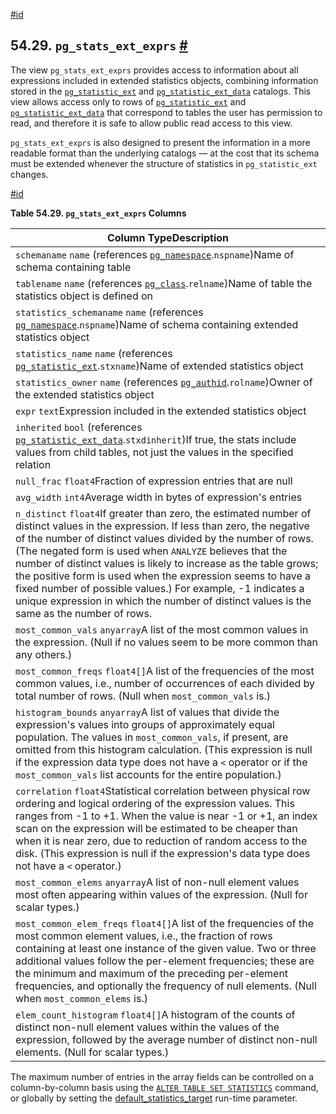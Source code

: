 [#id](#VIEW-PG-STATS-EXT-EXPRS)

## 54.29. `pg_stats_ext_exprs` [#](#VIEW-PG-STATS-EXT-EXPRS)



The view `pg_stats_ext_exprs` provides access to information about all expressions included in extended statistics objects, combining information stored in the [`pg_statistic_ext`](catalog-pg-statistic-ext) and [`pg_statistic_ext_data`](catalog-pg-statistic-ext-data) catalogs. This view allows access only to rows of [`pg_statistic_ext`](catalog-pg-statistic-ext) and [`pg_statistic_ext_data`](catalog-pg-statistic-ext-data) that correspond to tables the user has permission to read, and therefore it is safe to allow public read access to this view.

`pg_stats_ext_exprs` is also designed to present the information in a more readable format than the underlying catalogs — at the cost that its schema must be extended whenever the structure of statistics in `pg_statistic_ext` changes.

[#id](#id-1.10.5.33.5)

**Table 54.29. `pg_stats_ext_exprs` Columns**

| Column TypeDescription                                                                                                                                                                                                                                                                                                                                                                                                                                                                                                                                       |
| ------------------------------------------------------------------------------------------------------------------------------------------------------------------------------------------------------------------------------------------------------------------------------------------------------------------------------------------------------------------------------------------------------------------------------------------------------------------------------------------------------------------------------------------------------------ |
| `schemaname` `name` (references [`pg_namespace`](catalog-pg-namespace).`nspname`)Name of schema containing table                                                                                                                                                                                                                                                                                                                                                                                                                                        |
| `tablename` `name` (references [`pg_class`](catalog-pg-class).`relname`)Name of table the statistics object is defined on                                                                                                                                                                                                                                                                                                                                                                                                                               |
| `statistics_schemaname` `name` (references [`pg_namespace`](catalog-pg-namespace).`nspname`)Name of schema containing extended statistics object                                                                                                                                                                                                                                                                                                                                                                                                        |
| `statistics_name` `name` (references [`pg_statistic_ext`](catalog-pg-statistic-ext).`stxname`)Name of extended statistics object                                                                                                                                                                                                                                                                                                                                                                                                                        |
| `statistics_owner` `name` (references [`pg_authid`](catalog-pg-authid).`rolname`)Owner of the extended statistics object                                                                                                                                                                                                                                                                                                                                                                                                                                |
| `expr` `text`Expression included in the extended statistics object                                                                                                                                                                                                                                                                                                                                                                                                                                                                                           |
| `inherited` `bool` (references [`pg_statistic_ext_data`](catalog-pg-statistic-ext-data).`stxdinherit`)If true, the stats include values from child tables, not just the values in the specified relation                                                                                                                                                                                                                                                                                                                                                |
| `null_frac` `float4`Fraction of expression entries that are null                                                                                                                                                                                                                                                                                                                                                                                                                                                                                             |
| `avg_width` `int4`Average width in bytes of expression's entries                                                                                                                                                                                                                                                                                                                                                                                                                                                                                             |
| `n_distinct` `float4`If greater than zero, the estimated number of distinct values in the expression. If less than zero, the negative of the number of distinct values divided by the number of rows. (The negated form is used when `ANALYZE` believes that the number of distinct values is likely to increase as the table grows; the positive form is used when the expression seems to have a fixed number of possible values.) For example, -1 indicates a unique expression in which the number of distinct values is the same as the number of rows. |
| `most_common_vals` `anyarray`A list of the most common values in the expression. (Null if no values seem to be more common than any others.)                                                                                                                                                                                                                                                                                                                                                                                                                 |
| `most_common_freqs` `float4[]`A list of the frequencies of the most common values, i.e., number of occurrences of each divided by total number of rows. (Null when `most_common_vals` is.)                                                                                                                                                                                                                                                                                                                                                                   |
| `histogram_bounds` `anyarray`A list of values that divide the expression's values into groups of approximately equal population. The values in `most_common_vals`, if present, are omitted from this histogram calculation. (This expression is null if the expression data type does not have a `<` operator or if the `most_common_vals` list accounts for the entire population.)                                                                                                                                                                         |
| `correlation` `float4`Statistical correlation between physical row ordering and logical ordering of the expression values. This ranges from -1 to +1. When the value is near -1 or +1, an index scan on the expression will be estimated to be cheaper than when it is near zero, due to reduction of random access to the disk. (This expression is null if the expression's data type does not have a `<` operator.)                                                                                                                                       |
| `most_common_elems` `anyarray`A list of non-null element values most often appearing within values of the expression. (Null for scalar types.)                                                                                                                                                                                                                                                                                                                                                                                                               |
| `most_common_elem_freqs` `float4[]`A list of the frequencies of the most common element values, i.e., the fraction of rows containing at least one instance of the given value. Two or three additional values follow the per-element frequencies; these are the minimum and maximum of the preceding per-element frequencies, and optionally the frequency of null elements. (Null when `most_common_elems` is.)                                                                                                                                            |
| `elem_count_histogram` `float4[]`A histogram of the counts of distinct non-null element values within the values of the expression, followed by the average number of distinct non-null elements. (Null for scalar types.)                                                                                                                                                                                                                                                                                                                                   |


The maximum number of entries in the array fields can be controlled on a column-by-column basis using the [`ALTER TABLE SET STATISTICS`](sql-altertable) command, or globally by setting the [default\_statistics\_target](runtime-config-query#GUC-DEFAULT-STATISTICS-TARGET) run-time parameter.